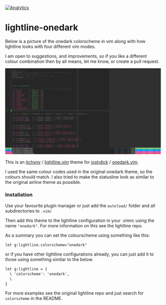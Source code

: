 [![Analytics](https://ga-beacon.appspot.com/UA-49189836-3/hallzy/lightline-onedark)](https://github.com/igrigorik/ga-beacon)

# lightline-onedark

Below is a picture of the onedark colorscheme in vim along with how lightline
looks with four different vim modes.

I am open to suggestions, and improvements, so if you like a different colour
combination then by all means, let me know, or create a pull request.

![onedark](./onedark.png)

This is an [itchyny](https://github.com/itchyny) / [lightline.vim](https://github.com/itchyny/lightline.vim)
theme for [joshdick](https://github.com/joshdick) / [onedark.vim](https://github.com/joshdick/onedark.vim).

I used the same colour codes used in the original onedark theme, so the colours
should match. I also tried to make the statusline look as similar to the
original airline theme as possible.

### Installation

Use your favourite plugin manager or just add the `autoload/` folder and all
subdirectories to `.vim/`

Then add this theme to the lightline configuration in your .vimrc using the name
`"onedark"`. For more information on this see the lightline repo.

As a summary you can set the colourscheme using something like this:

```viml
let g:lightline.colorscheme="onedark"
```

or if you have other lightline configurations already, you can just add it to
those using something similar to the below.

```viml
let g:lightline = {
  \ 'colorscheme': 'onedark',
  \
}
```

For more examples see the original lightline repo and just search for
`colorscheme` in the README.
